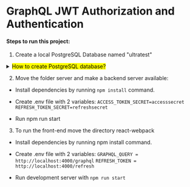 # GraphQL JWT Authorization and Authentication

#### Steps to run this project:

1. Create a local PostgreSQL Database named "ultratest"

<details><summary><mark>How to create PostgreSQL database?</mark></summary>
<p>

   Install Homebrew (https://brew.sh/) or run the command in terminal `brew -v` to make sure Brew installed
</p>
</details>


2. Move the folder server and make a backend server available:

- Install dependencies by running `npm install` command.
- Create .env file with 2 variables:
  `ACCESS_TOKEN_SECRET=accesssecret`
  `REFRESH_TOKEN_SECRET=refreshsecret`

- Run npm run start

3. To run the front-end move the directory react-webpack

- Install dependencies by running npm install command.
- Create .env file with 2 variables:
  `GRAPHQL_QUERY = http://localhost:4000/graphql`
  `REFRESH_TOKEN = http://localhost:4000/refresh`

- Run development server with `npm run start`
